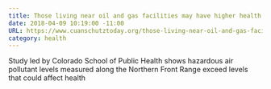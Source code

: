 ```yaml
---
title: Those living near oil and gas facilities may have higher health risks
date: 2018-04-09 10:19:00 -11:00
URL: https://www.cuanschutztoday.org/those-living-near-oil-and-gas-facilities-may-be-at-higher-risk-of-cancer-and-other-diseases/#CUMain
category: health
---
```


Study led by Colorado School of Public Health shows hazardous air pollutant levels measured along the Northern Front Range exceed levels that could affect health